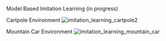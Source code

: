 Model Based Imitation Learning (in progress)

Cartpole Environment
![imitation_learning_cartpole2](https://user-images.githubusercontent.com/42481436/118707436-6412d080-b7cf-11eb-83ee-dfeafb307837.gif)

Mountain Car Environment
![imitation_learning_mountain_car](https://user-images.githubusercontent.com/42481436/118707445-65dc9400-b7cf-11eb-9032-cb39480cdb4f.gif)


